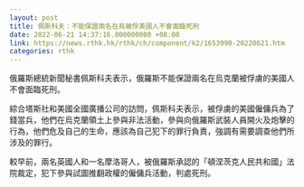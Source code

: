 ```yaml
---
layout: post
title: 佩斯科夫：不能保證兩名在烏被俘美國人不會面臨死刑
date: 2022-06-21 14:37:16.000000000 +08:00
link: https://news.rthk.hk/rthk/ch/component/k2/1653990-20220621.htm
categories: rthk
---
```


俄羅斯總統新聞秘書佩斯科夫表示，俄羅斯不能保證兩名在烏克蘭被俘虜的美國人不會面臨死刑。

綜合塔斯社和美國全國廣播公司的訪問，佩斯科夫表示，被俘虜的美國僱傭兵為了錢當兵，他們在烏克蘭領土上參與非法活動，參與向俄羅斯武裝人員開火及炮擊的行為，他們危及自己的生命，應該為自己犯下的罪行負責，強調有需要調查他們所涉及的罪行。

較早前，兩名英國人和一名摩洛哥人，被俄羅斯承認的「頓涅茨克人民共和國」法院裁定，犯下參與試圖推翻政權的僱傭兵活動，判處死刑。
